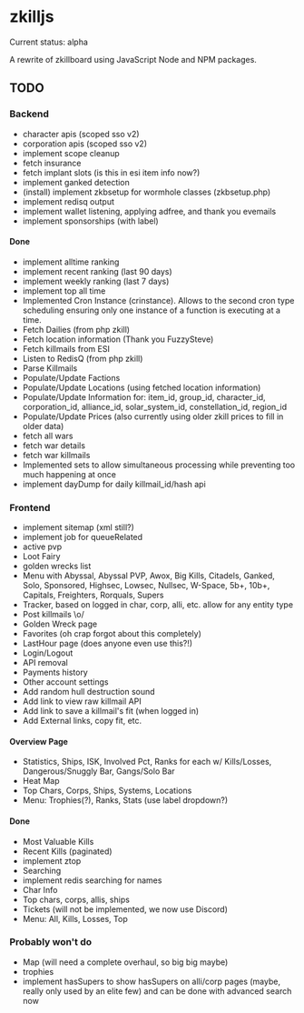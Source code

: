 # zkilljs

Current status: alpha

A rewrite of zkillboard using JavaScript Node and NPM packages.

## TODO

### Backend
- character apis (scoped sso v2)
- corporation apis (scoped sso v2)
- implement scope cleanup
- fetch insurance
- fetch implant slots (is this in esi item info now?)
- implement ganked detection
- (install) implement zkbsetup for wormhole classes (zkbsetup.php)
- implement redisq output
- implement wallet listening, applying adfree, and thank you evemails
- implement sponsorships (with label)

#### Done
- implement alltime ranking
- implement recent ranking (last 90 days)
- implement weekly ranking (last 7 days) 
- implement top all time
- Implemented Cron Instance (crinstance). Allows to the second cron type scheduling ensuring only one instance of a function is executing at a time.
- Fetch Dailies (from php zkill)
- Fetch location information (Thank you FuzzySteve)
- Fetch killmails from ESI
- Listen to RedisQ (from php zkill)
- Parse Killmails
- Populate/Update Factions
- Populate/Update Locations (using fetched location information)
- Populate/Update Information for: item_id, group_id, character_id, corporation_id, alliance_id, solar_system_id, constellation_id, region_id
- Populate/Update Prices (also currently using older zkill prices to fill in older data)
- fetch all wars
- fetch war details
- fetch war killmails
- Implemented sets to allow simultaneous processing while preventing too much happening at once
- implement dayDump for daily killmail_id/hash api


### Frontend

- implement sitemap (xml still?)
- implement job for queueRelated
- active pvp 
- Loot Fairy
- golden wrecks list
- Menu with Abyssal, Abyssal PVP, Awox, Big Kills, Citadels, Ganked, Solo, Sponsored, Highsec, Lowsec, Nullsec, W-Space, 5b+, 10b+, Capitals, Freighters, Rorquals, Supers
- Tracker, based on logged in char, corp, alli, etc. allow for any entity type
- Post killmails \o/
- Golden Wreck page
- Favorites (oh crap forgot about this completely)
- LastHour page (does anyone even use this?!)
- Login/Logout
- API removal
- Payments history
- Other account settings
- Add random hull destruction sound
- Add link to view raw killmail API
- Add link to save a killmail's fit (when logged in)
- Add External links, copy fit, etc.

#### Overview Page
- Statistics, Ships, ISK, Involved Pct, Ranks for each w/ Kills/Losses, Dangerous/Snuggly Bar, Gangs/Solo Bar
- Heat Map
- Top Chars, Corps, Ships, Systems, Locations
- Menu: Trophies(?), Ranks, Stats (use label dropdown?)

#### Done
- Most Valuable Kills
- Recent Kills (paginated)
- implement ztop
- Searching
- implement redis searching for names
- Char Info
- Top chars, corps, allis, ships
- Tickets (will not be implemented, we now use Discord)
- Menu: All, Kills, Losses, Top


### Probably won't do
- Map (will need a complete overhaul, so big big maybe)
- trophies
- implement hasSupers to show hasSupers on alli/corp pages (maybe, really only used by an elite few) and can be done with advanced search now
